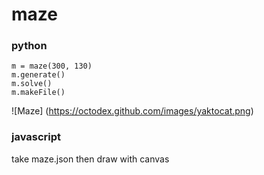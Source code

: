 # maze
### python
```
m = maze(300, 130)
m.generate()
m.solve()
m.makeFile()
```
![Maze]
(https://octodex.github.com/images/yaktocat.png)

### javascript
take maze.json then draw with canvas
